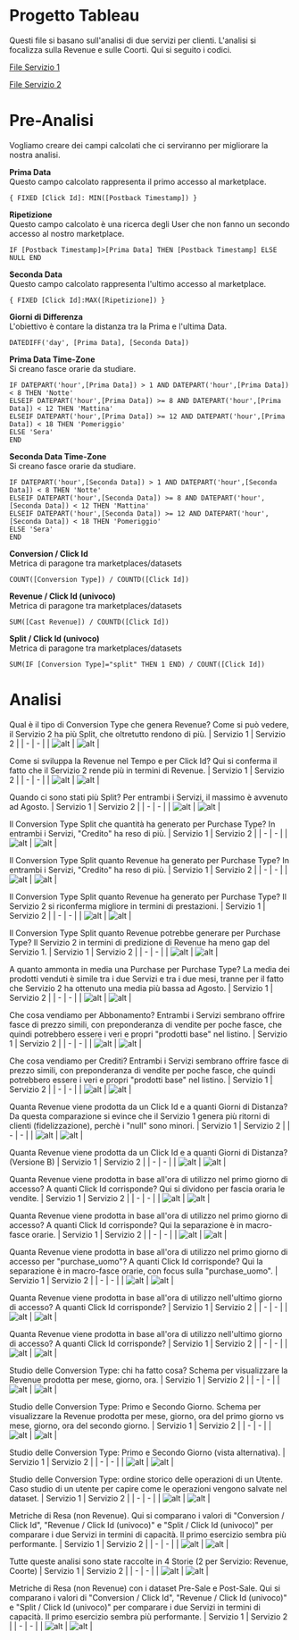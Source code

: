 # Progetto Tableau

Questi file si basano sull'analisi di due servizi per clienti. L'analisi si focalizza sulla Revenue e sulle Coorti. Qui si seguito i codici.

[File Servizio 1](https://github.com/stefanogrillo/Data-Analyst---Epicode/blob/4d4e6a56d7e36363586662737e4c306b330d5130/Week%206/Day%204/Progetto_Service_1.twb)

[File Servizio 2](https://github.com/stefanogrillo/Data-Analyst---Epicode/blob/4d4e6a56d7e36363586662737e4c306b330d5130/Week%206/Day%204/Progetto_Service_2.twb)

# Pre-Analisi

Vogliamo creare dei campi calcolati che ci serviranno per migliorare la nostra analisi.

<b>Prima Data</b> <br>
Questo campo calcolato rappresenta il primo accesso al marketplace. 
```
{ FIXED [Click Id]: MIN([Postback Timestamp]) }
```

<b>Ripetizione</b><br>
Questo campo calcolato è una ricerca degli User che non fanno un secondo accesso al nostro marketplace.
```
IF [Postback Timestamp]>[Prima Data] THEN [Postback Timestamp] ELSE NULL END
```

<b>Seconda Data</b><br>
Questo campo calcolato rappresenta l'ultimo accesso al marketplace.
```
{ FIXED [Click Id]:MAX([Ripetizione]) }
```

<b>Giorni di Differenza</b><br>
L'obiettivo è contare la distanza tra la Prima e l'ultima Data.
```
DATEDIFF('day', [Prima Data], [Seconda Data])
```

<b>Prima Data Time-Zone</b><br>
Si creano fasce orarie da studiare.
```
IF DATEPART('hour',[Prima Data]) > 1 AND DATEPART('hour',[Prima Data]) < 8 THEN 'Notte'
ELSEIF DATEPART('hour',[Prima Data]) >= 8 AND DATEPART('hour',[Prima Data]) < 12 THEN 'Mattina'
ELSEIF DATEPART('hour',[Prima Data]) >= 12 AND DATEPART('hour',[Prima Data]) < 18 THEN 'Pomeriggio'
ELSE 'Sera'
END
```

<b>Seconda Data Time-Zone</b><br>
Si creano fasce orarie da studiare.
```
IF DATEPART('hour',[Seconda Data]) > 1 AND DATEPART('hour',[Seconda Data]) < 8 THEN 'Notte'
ELSEIF DATEPART('hour',[Seconda Data]) >= 8 AND DATEPART('hour',[Seconda Data]) < 12 THEN 'Mattina'
ELSEIF DATEPART('hour',[Seconda Data]) >= 12 AND DATEPART('hour',[Seconda Data]) < 18 THEN 'Pomeriggio'
ELSE 'Sera'
END
```

<b>Conversion / Click Id</b><br>
Metrica di paragone tra marketplaces/datasets
```
COUNT([Conversion Type]) / COUNTD([Click Id])
```

<b>Revenue / Click Id (univoco)</b><br>
Metrica di paragone tra marketplaces/datasets
```
SUM([Cast Revenue]) / COUNTD([Click Id])
```

<b>Split / Click Id (univoco)</b><br>
Metrica di paragone tra marketplaces/datasets
```
SUM(IF [Conversion Type]="split" THEN 1 END) / COUNT([Click Id])
```

# Analisi 

Qual è il tipo di Conversion Type che genera Revenue? Come si può vedere, il Servizio 2 ha più Split, che oltretutto rendono di più.
| Servizio 1 | Servizio 2 |
| - | - | 
| ![alt](https://github.com/stefanogrillo/Data-Analyst---Epicode/blob/a84c1ea7f462f71689bb25d54ee0f147549f81b4/Week%206/Day%204/Servizio%201/1.JPG) | ![alt](https://github.com/stefanogrillo/Data-Analyst---Epicode/blob/046802529bc467ec73917551d51354b4c5b43e69/Week%206/Day%204/Servizio%202/1.JPG) |

Come si sviluppa la Revenue nel Tempo e per Click Id? Qui si conferma il fatto che il Servizio 2 rende più in termini di Revenue.
| Servizio 1 | Servizio 2 |
| - | - | 
| ![alt](https://github.com/stefanogrillo/Data-Analyst---Epicode/blob/a84c1ea7f462f71689bb25d54ee0f147549f81b4/Week%206/Day%204/Servizio%201/2.JPG) | ![alt](https://github.com/stefanogrillo/Data-Analyst---Epicode/blob/2ff9612554db7d599995934eeb3dca9c788ed55a/Week%206/Day%204/Servizio%202/24.JPG) |

Quando ci sono stati più Split?  Per entrambi i Servizi, il massimo è avvenuto ad Agosto.
| Servizio 1 | Servizio 2 |
| - | - | 
| ![alt](https://github.com/stefanogrillo/Data-Analyst---Epicode/blob/2ff9612554db7d599995934eeb3dca9c788ed55a/Week%206/Day%204/Servizio%201/3.JPG) | ![alt](https://github.com/stefanogrillo/Data-Analyst---Epicode/blob/2ff9612554db7d599995934eeb3dca9c788ed55a/Week%206/Day%204/Servizio%202/2.JPG) |

Il Conversion Type Split che quantità ha generato per Purchase Type? In entrambi i Servizi, "Credito" ha reso di più.
| Servizio 1 | Servizio 2 |
| - | - | 
| ![alt](https://github.com/stefanogrillo/Data-Analyst---Epicode/blob/0a1a5fe7fa28a3f2cc5b05b133d648708703a995/Week%206/Day%204/Servizio%201/4.JPG) | ![alt](https://github.com/stefanogrillo/Data-Analyst---Epicode/blob/2ff9612554db7d599995934eeb3dca9c788ed55a/Week%206/Day%204/Servizio%202/3.JPG) |

Il Conversion Type Split quanto Revenue ha generato per Purchase Type? In entrambi i Servizi, "Credito" ha reso di più.
| Servizio 1 | Servizio 2 |
| - | - | 
| ![alt](https://github.com/stefanogrillo/Data-Analyst---Epicode/blob/0a1a5fe7fa28a3f2cc5b05b133d648708703a995/Week%206/Day%204/Servizio%201/5.JPG) | ![alt](https://github.com/stefanogrillo/Data-Analyst---Epicode/blob/14b731202f30d53fb350ecaf328c57c41f1561f7/Week%206/Day%204/Servizio%202/4.JPG) |

Il Conversion Type Split quanto Revenue ha generato per Purchase Type? Il Servizio 2 si riconferma migliore in termini di prestazioni.
| Servizio 1 | Servizio 2 |
| - | - | 
| ![alt](https://github.com/stefanogrillo/Data-Analyst---Epicode/blob/14b731202f30d53fb350ecaf328c57c41f1561f7/Week%206/Day%204/Servizio%201/6.JPG) | ![alt](https://github.com/stefanogrillo/Data-Analyst---Epicode/blob/14b731202f30d53fb350ecaf328c57c41f1561f7/Week%206/Day%204/Servizio%202/5.jpg) |

Il Conversion Type Split quanto Revenue potrebbe generare per Purchase Type? Il Servizio 2 in termini di predizione di Revenue ha meno gap del Servizio 1. 
| Servizio 1 | Servizio 2 |
| - | - | 
| ![alt](https://github.com/stefanogrillo/Data-Analyst---Epicode/blob/14b731202f30d53fb350ecaf328c57c41f1561f7/Week%206/Day%204/Servizio%201/7.JPG) | ![alt](https://github.com/stefanogrillo/Data-Analyst---Epicode/blob/14b731202f30d53fb350ecaf328c57c41f1561f7/Week%206/Day%204/Servizio%202/6.JPG) |

A quanto ammonta in media una Purchase per Purchase Type? La media dei prodotti venduti è simile tra i due Servizi e tra i due mesi, tranne per il fatto che Servizio 2 ha ottenuto una media più bassa ad Agosto.
| Servizio 1 | Servizio 2 |
| - | - | 
| ![alt](https://github.com/stefanogrillo/Data-Analyst---Epicode/blob/14b731202f30d53fb350ecaf328c57c41f1561f7/Week%206/Day%204/Servizio%201/8.JPG) | ![alt](https://github.com/stefanogrillo/Data-Analyst---Epicode/blob/14b731202f30d53fb350ecaf328c57c41f1561f7/Week%206/Day%204/Servizio%202/7.JPG) |

Che cosa vendiamo per Abbonamento? Entrambi i Servizi sembrano offrire fasce di prezzo simili, con preponderanza di vendite per poche fasce, che quindi potrebbero essere i veri e propri "prodotti base" nel listino. 
| Servizio 1 | Servizio 2 |
| - | - | 
| ![alt](https://github.com/stefanogrillo/Data-Analyst---Epicode/blob/14b731202f30d53fb350ecaf328c57c41f1561f7/Week%206/Day%204/Servizio%201/9.JPG) | ![alt](https://github.com/stefanogrillo/Data-Analyst---Epicode/blob/14b731202f30d53fb350ecaf328c57c41f1561f7/Week%206/Day%204/Servizio%202/8.JPG) |

Che cosa vendiamo per Crediti? Entrambi i Servizi sembrano offrire fasce di prezzo simili, con preponderanza di vendite per poche fasce, che quindi potrebbero essere i veri e propri "prodotti base" nel listino. 
| Servizio 1 | Servizio 2 |
| - | - | 
| ![alt](https://github.com/stefanogrillo/Data-Analyst---Epicode/blob/14b731202f30d53fb350ecaf328c57c41f1561f7/Week%206/Day%204/Servizio%201/10.JPG) | ![alt](https://github.com/stefanogrillo/Data-Analyst---Epicode/blob/14b731202f30d53fb350ecaf328c57c41f1561f7/Week%206/Day%204/Servizio%202/9.JPG) |

Quanta Revenue viene prodotta da un Click Id e a quanti Giorni di Distanza? Da questa comparazione si evince che il Servizio 1 genera più ritorni di clienti (fidelizzazione), perchè i "null" sono minori.
| Servizio 1 | Servizio 2 |
| - | - | 
| ![alt](https://github.com/stefanogrillo/Data-Analyst---Epicode/blob/49c7cfa9c1ca1cee050c5dbe1ae84662e27b11e3/Week%206/Day%204/Servizio%201/11.JPG) | ![alt](https://github.com/stefanogrillo/Data-Analyst---Epicode/blob/49c7cfa9c1ca1cee050c5dbe1ae84662e27b11e3/Week%206/Day%204/Servizio%202/10.JPG) |

Quanta Revenue viene prodotta da un Click Id e a quanti Giorni di Distanza? (Versione B)
| Servizio 1 | Servizio 2 |
| - | - | 
| ![alt](https://github.com/stefanogrillo/Data-Analyst---Epicode/blob/49c7cfa9c1ca1cee050c5dbe1ae84662e27b11e3/Week%206/Day%204/Servizio%201/12.JPG) | ![alt](https://github.com/stefanogrillo/Data-Analyst---Epicode/blob/49c7cfa9c1ca1cee050c5dbe1ae84662e27b11e3/Week%206/Day%204/Servizio%202/11.JPG) |

Quanta Revenue viene prodotta in base all'ora di utilizzo nel primo giorno di accesso? A quanti Click Id corrisponde? Qui si dividono per fascia oraria le vendite.
| Servizio 1 | Servizio 2 |
| - | - | 
| ![alt](https://github.com/stefanogrillo/Data-Analyst---Epicode/blob/49c7cfa9c1ca1cee050c5dbe1ae84662e27b11e3/Week%206/Day%204/Servizio%201/13.JPG) | ![alt](https://github.com/stefanogrillo/Data-Analyst---Epicode/blob/49c7cfa9c1ca1cee050c5dbe1ae84662e27b11e3/Week%206/Day%204/Servizio%202/12.JPG) |

Quanta Revenue viene prodotta in base all'ora di utilizzo nel primo giorno di accesso? A quanti Click Id corrisponde? Qui la separazione è in macro-fasce orarie.
| Servizio 1 | Servizio 2 |
| - | - | 
| ![alt](https://github.com/stefanogrillo/Data-Analyst---Epicode/blob/49c7cfa9c1ca1cee050c5dbe1ae84662e27b11e3/Week%206/Day%204/Servizio%201/14.JPG) | ![alt](https://github.com/stefanogrillo/Data-Analyst---Epicode/blob/49c7cfa9c1ca1cee050c5dbe1ae84662e27b11e3/Week%206/Day%204/Servizio%202/13.JPG) |

Quanta Revenue viene prodotta in base all'ora di utilizzo nel primo giorno di accesso per "purchase_uomo"? A quanti Click Id corrisponde? Qui la separazione è in macro-fasce orarie, con focus sulla "purchase_uomo".
| Servizio 1 | Servizio 2 |
| - | - | 
| ![alt](https://github.com/stefanogrillo/Data-Analyst---Epicode/blob/49c7cfa9c1ca1cee050c5dbe1ae84662e27b11e3/Week%206/Day%204/Servizio%201/15.JPG) | ![alt](https://github.com/stefanogrillo/Data-Analyst---Epicode/blob/49c7cfa9c1ca1cee050c5dbe1ae84662e27b11e3/Week%206/Day%204/Servizio%202/14.JPG) |

Quanta Revenue viene prodotta in base all'ora di utilizzo nell'ultimo giorno di accesso? A quanti Click Id corrisponde?
| Servizio 1 | Servizio 2 |
| - | - | 
| ![alt](https://github.com/stefanogrillo/Data-Analyst---Epicode/blob/49c7cfa9c1ca1cee050c5dbe1ae84662e27b11e3/Week%206/Day%204/Servizio%201/16.JPG) | ![alt](https://github.com/stefanogrillo/Data-Analyst---Epicode/blob/49c7cfa9c1ca1cee050c5dbe1ae84662e27b11e3/Week%206/Day%204/Servizio%202/15.JPG) |

Quanta Revenue viene prodotta in base all'ora di utilizzo nell'ultimo giorno di accesso? A quanti Click Id corrisponde?
| Servizio 1 | Servizio 2 |
| - | - | 
| ![alt](https://github.com/stefanogrillo/Data-Analyst---Epicode/blob/49c7cfa9c1ca1cee050c5dbe1ae84662e27b11e3/Week%206/Day%204/Servizio%201/17.JPG) | ![alt](https://github.com/stefanogrillo/Data-Analyst---Epicode/blob/49c7cfa9c1ca1cee050c5dbe1ae84662e27b11e3/Week%206/Day%204/Servizio%202/16.JPG) |

Studio delle Conversion Type: chi ha fatto cosa? Schema per visualizzare la Revenue prodotta per mese, giorno, ora.
| Servizio 1 | Servizio 2 |
| - | - | 
| ![alt](https://github.com/stefanogrillo/Data-Analyst---Epicode/blob/49c7cfa9c1ca1cee050c5dbe1ae84662e27b11e3/Week%206/Day%204/Servizio%201/18.JPG) | ![alt](https://github.com/stefanogrillo/Data-Analyst---Epicode/blob/49c7cfa9c1ca1cee050c5dbe1ae84662e27b11e3/Week%206/Day%204/Servizio%202/17.JPG) |

Studio delle Conversion Type: Primo e Secondo Giorno. Schema per visualizzare la Revenue prodotta per mese, giorno, ora del primo giorno vs  mese, giorno, ora del secondo giorno.
| Servizio 1 | Servizio 2 |
| - | - | 
| ![alt](https://github.com/stefanogrillo/Data-Analyst---Epicode/blob/49c7cfa9c1ca1cee050c5dbe1ae84662e27b11e3/Week%206/Day%204/Servizio%201/19.JPG) | ![alt](https://github.com/stefanogrillo/Data-Analyst---Epicode/blob/49c7cfa9c1ca1cee050c5dbe1ae84662e27b11e3/Week%206/Day%204/Servizio%202/18.JPG) |

Studio delle Conversion Type: Primo e Secondo Giorno (vista alternativa).
| Servizio 1 | Servizio 2 |
| - | - | 
| ![alt](https://github.com/stefanogrillo/Data-Analyst---Epicode/blob/49c7cfa9c1ca1cee050c5dbe1ae84662e27b11e3/Week%206/Day%204/Servizio%201/20.JPG) | ![alt](https://github.com/stefanogrillo/Data-Analyst---Epicode/blob/49c7cfa9c1ca1cee050c5dbe1ae84662e27b11e3/Week%206/Day%204/Servizio%202/19.JPG) |

Studio delle Conversion Type: ordine storico delle operazioni di un Utente. Caso studio di un utente per capire come le operazioni vengono salvate nel dataset.
| Servizio 1 | Servizio 2 |
| - | - | 
| ![alt](https://github.com/stefanogrillo/Data-Analyst---Epicode/blob/49c7cfa9c1ca1cee050c5dbe1ae84662e27b11e3/Week%206/Day%204/Servizio%201/21.JPG) | ![alt](https://github.com/stefanogrillo/Data-Analyst---Epicode/blob/49c7cfa9c1ca1cee050c5dbe1ae84662e27b11e3/Week%206/Day%204/Servizio%202/20.JPG) |

Metriche di Resa (non Revenue). Qui si comparano i valori di "Conversion / Click Id", "Revenue / Click Id (univoco)" e "Split / Click Id (univoco)" per comparare i due Servizi in termini di capacità. Il primo esercizio sembra più performante.
| Servizio 1 | Servizio 2 |
| - | - | 
| ![alt](https://github.com/stefanogrillo/Data-Analyst---Epicode/blob/49c7cfa9c1ca1cee050c5dbe1ae84662e27b11e3/Week%206/Day%204/Servizio%201/22.JPG) | ![alt](https://github.com/stefanogrillo/Data-Analyst---Epicode/blob/49c7cfa9c1ca1cee050c5dbe1ae84662e27b11e3/Week%206/Day%204/Servizio%202/21.JPG) |

Tutte queste analisi sono state raccolte in 4 Storie (2 per Servizio: Revenue, Coorte)
| Servizio 1 | Servizio 2 |
| - | - | 
| ![alt](https://github.com/stefanogrillo/Data-Analyst---Epicode/blob/49c7cfa9c1ca1cee050c5dbe1ae84662e27b11e3/Week%206/Day%204/Servizio%201/23.JPG) | ![alt](https://github.com/stefanogrillo/Data-Analyst---Epicode/blob/49c7cfa9c1ca1cee050c5dbe1ae84662e27b11e3/Week%206/Day%204/Servizio%202/22.JPG) |

Metriche di Resa (non Revenue) con i dataset Pre-Sale e Post-Sale. Qui si comparano i valori di "Conversion / Click Id", "Revenue / Click Id (univoco)" e "Split / Click Id (univoco)" per comparare i due Servizi in termini di capacità. Il primo esercizio sembra più performante.
| Servizio 1 | Servizio 2 |
| - | - | 
| ![alt](https://github.com/stefanogrillo/Data-Analyst---Epicode/blob/49c7cfa9c1ca1cee050c5dbe1ae84662e27b11e3/Week%206/Day%204/Servizio%201/24%20pre+post.JPG) | ![alt](https://github.com/stefanogrillo/Data-Analyst---Epicode/blob/49c7cfa9c1ca1cee050c5dbe1ae84662e27b11e3/Week%206/Day%204/Servizio%202/23%20pre+post.JPG) |
